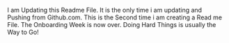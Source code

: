  I am Updating this Readme File. It is the only time i am  updating and Pushing from Github.com.
This is the Second time i am creating a Read me File. The Onboarding Week is now over. Doing Hard Things is usually the Way to Go!
